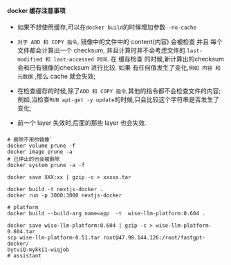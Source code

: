 #### docker 缓存注意事项
- 如果不想使用缓存,可以在`docker build`的时候增加参数`--no-cache`  
- `对于 ADD 和 COPY 指令`, 镜像中的文件中的 content(内容) 会被检查 并且 每个文件都会计算出一个 checksum,
并且计算时并不会考虑文件的 `last-modified 和 last-accessed 时间`.  在 缓存检查 的时候,新计算出的checksum
会和已有镜像的checksum 进行比较. 如果 有任何值发生了变化,`例如 内容 和 元数据` ,那么 cache 就会失效;

- 在检查缓存的时候,除了`ADD 和 COPY 指令`,其他的指令都不会检查文件的内容; 例如,当检查`RUN apt-get -y update`的时候,只会比较这个字符串是否发生了变化;  
- 前一个 layer 失效时,后面的那些 layer 也会失效.  

#### 
```shell
# 删除不用的镜像`
docker volume prune -f  
docker image prune -a  
# 已停止的也会被删除 
docker system prune -a -f

docker save XXX:xx | gzip -c > xxxxx.tar

docker build -t nextjs-docker .  
docker run -p 3000:3000 nextjs-docker  

# platform
docker build --build-arg name=app  -t  wise-llm-platform:0.604 . 

docker save wise-llm-platform:0.604 | gzip -c > wise-llm-platform-0.604.tar
scp wise-llm-platform-0.51.tar root@47.98.144.126:/root/fastgpt-docker/
bytviQ-mykki1-wiqjob
# assistant

```